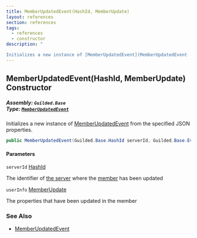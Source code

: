 ```yaml
---
title: MemberUpdatedEvent(HashId, MemberUpdate)
layout: references
section: references
tags:
  - references
  - constructor
description: "

Initializes a new instance of [MemberUpdatedEvent](MemberUpdatedEvent 'Guilded.Base.Events.MemberUpdatedEvent') from the specified JSON properties."
---
```


## MemberUpdatedEvent(HashId, MemberUpdate) Constructor
##### **Assembly:** `Guilded.Base`<br/>**Type:** [`MemberUpdatedEvent`](MemberUpdatedEvent 'Guilded.Base.Events.MemberUpdatedEvent')

Initializes a new instance of [MemberUpdatedEvent](MemberUpdatedEvent 'Guilded.Base.Events.MemberUpdatedEvent') from the specified JSON properties.

```csharp
public MemberUpdatedEvent(Guilded.Base.HashId serverId, Guilded.Base.Events.MemberUpdatedEvent.MemberUpdate userInfo);
```
#### Parameters

<a name='Guilded.Base.Events.MemberUpdatedEvent.MemberUpdatedEvent(Guilded.Base.HashId,Guilded.Base.Events.MemberUpdatedEvent.MemberUpdate).serverId'></a>

`serverId` [HashId](HashId 'Guilded.Base.HashId')

The identifier of [the server](Server 'Guilded.Base.Servers.Server') where the [member](MemberUpdatedEvent.UserInfo 'Guilded.Base.Events.MemberUpdatedEvent.UserInfo') has been updated

<a name='Guilded.Base.Events.MemberUpdatedEvent.MemberUpdatedEvent(Guilded.Base.HashId,Guilded.Base.Events.MemberUpdatedEvent.MemberUpdate).userInfo'></a>

`userInfo` [MemberUpdate](MemberUpdatedEvent.MemberUpdate 'Guilded.Base.Events.MemberUpdatedEvent.MemberUpdate')

The properties that have been updated in the member

### See Also
- [MemberUpdatedEvent](MemberUpdatedEvent 'Guilded.Base.Events.MemberUpdatedEvent')